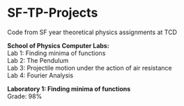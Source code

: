 # SF-TP-Projects
Code from SF year theoretical physics assignments at TCD

**School of Physics Computer Labs:**  
  Lab 1: Finding minima of functions  
  Lab 2: The Pendulum  
  Lab 3: Projectile motion under the action of air resistance  
  Lab 4: Fourier Analysis  


**Laboratory 1: Finding minima of functions**  
Grade: 98%  

